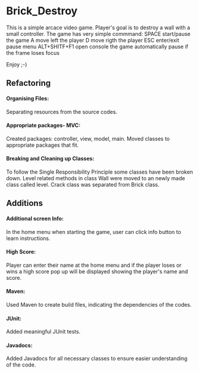 # Brick_Destroy
This is a simple arcace video game.
Player's goal is to destroy a wall with a small controller.
The game has  very simple commmand:
SPACE start/pause the game
A move left the player
D move rigth the player
ESC enter/exit pause menu
ALT+SHITF+F1 open console
the game automatically pause if the frame loses focus

Enjoy ;-)

## Refactoring

 #### Organising Files:
  Separating resources from the source codes.
 #### Appropriate packages- MVC:
  Created packages: controller, view, model, main. Moved classes to appropriate packages that fit.
  
#### Breaking and Cleaning up Classes:
  To follow the Single Responsibility Principle some classes have been broken down.
  Level related methods in class Wall were moved to an newly made class called level.
  Crack class was separated from Brick class.
 
 
## Additions 
  #### Additional screen Info:
   In the home menu when starting the game, user can click info button to learn instructions.
  #### High Score:
   Player can enter their name at the home menu and if the player loses or wins a high score pop up will be displayed showing the player's name and score.
  #### Maven:
   Used Maven to create build files, indicating the dependencies of the codes.
  #### JUnit:
   Added meaningful JUnit tests.
  #### Javadocs:
   Added Javadocs for all necessary classes to ensure easier understanding of the code.
      
     


